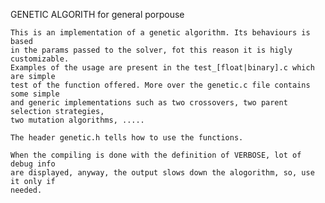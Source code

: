GENETIC ALGORITH for general porpouse

	This is an implementation of a genetic algorithm. Its behaviours is based
	in the params passed to the solver, fot this reason it is higly customizable.
	Examples of the usage are present in the test_[float|binary].c which are simple
	test of the function offered. More over the genetic.c file contains some simple
	and generic implementations such as two crossovers, two parent selection strategies,
	two mutation algorithms, .....

	The header genetic.h tells how to use the functions.

	When the compiling is done with the definition of VERBOSE, lot of debug info
	are displayed, anyway, the output slows down the alogorithm, so, use it only if 
	needed.
